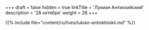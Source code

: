 +++
draft = false
hidden = true
linkTitle = 'Лукиан Антиохийский'
description = '28 октября'
weight = 28
+++

{{% include file="content/ru/lives/lukian-antiokhiiskii.md" %}}
